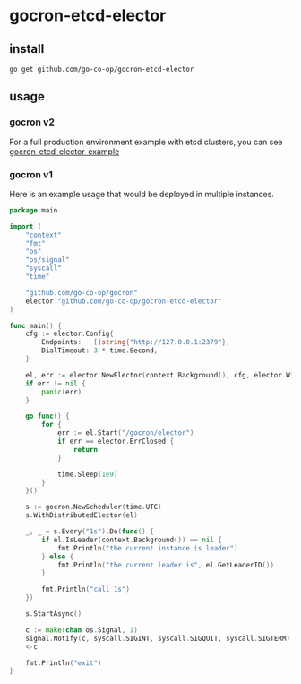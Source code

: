 # gocron-etcd-elector

## install

```
go get github.com/go-co-op/gocron-etcd-elector
```

## usage
### gocron v2
For a full production environment example with etcd clusters, you can see [gocron-etcd-elector-example](https://github.com/seriouspoop/gocron-etcd-elector-example)

### gocron v1
Here is an example usage that would be deployed in multiple instances.

```go
package main

import (
	"context"
	"fmt"
	"os"
	"os/signal"
	"syscall"
	"time"

	"github.com/go-co-op/gocron"
	elector "github.com/go-co-op/gocron-etcd-elector"
)

func main() {
	cfg := elector.Config{
		Endpoints:   []string{"http://127.0.0.1:2379"},
		DialTimeout: 3 * time.Second,
	}

	el, err := elector.NewElector(context.Background(), cfg, elector.WithTTL(10))
	if err != nil {
		panic(err)
	}

	go func() {
		for {
			err := el.Start("/gocron/elector")
			if err == elector.ErrClosed {
				return
			}

			time.Sleep(1e9)
		}
	}()

	s := gocron.NewScheduler(time.UTC)
	s.WithDistributedElector(el)

	_, _ = s.Every("1s").Do(func() {
		if el.IsLeader(context.Background()) == nil {
			fmt.Println("the current instance is leader")
		} else {
			fmt.Println("the current leader is", el.GetLeaderID())
		}

		fmt.Println("call 1s")
	})

	s.StartAsync()

	c := make(chan os.Signal, 1)
	signal.Notify(c, syscall.SIGINT, syscall.SIGQUIT, syscall.SIGTERM)
	<-c

	fmt.Println("exit")
}
```
